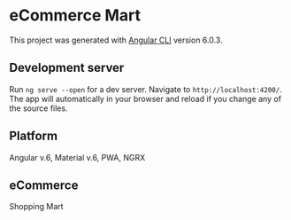 # eCommerce Mart

This project was generated with [Angular CLI](https://github.com/angular/angular-cli) version 6.0.3.

## Development server

Run `ng serve --open` for a dev server. Navigate to `http://localhost:4200/`. The app will automatically in your browser and reload if you change any of the source files.

## Platform

Angular v.6, Material v.6, PWA, NGRX

## eCommerce

Shopping Mart

